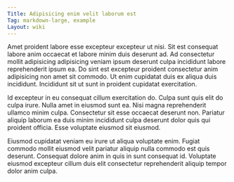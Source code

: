 ```yaml
---
Title: Adipisicing enim velit laborum est
Tag: markdown-large, example
Layout: wiki
---
```

Amet proident labore esse excepteur excepteur ut nisi. Sit est consequat labore anim occaecat et labore minim duis deserunt ad. Ad consectetur mollit adipisicing adipisicing veniam ipsum deserunt culpa incididunt labore reprehenderit ipsum ea. Do sint est excepteur proident consectetur anim adipisicing non amet sit commodo. Ut enim cupidatat duis ex aliqua duis incididunt. Incididunt sit ut sunt in proident cupidatat exercitation.

Id excepteur in eu consequat cillum exercitation do. Culpa sunt quis elit do culpa irure. Nulla amet in eiusmod sunt ea. Nisi magna reprehenderit ullamco minim culpa. Consectetur sit esse occaecat deserunt non. Pariatur aliquip laborum ea duis minim incididunt culpa deserunt dolor quis qui proident officia. Esse voluptate eiusmod sit eiusmod.

Eiusmod cupidatat veniam eu irure ut aliqua voluptate enim. Fugiat commodo mollit eiusmod velit pariatur aliquip nulla commodo est quis deserunt. Consequat dolore anim in quis in sunt consequat id. Voluptate eiusmod excepteur cillum duis elit consectetur reprehenderit aliquip tempor dolor anim culpa.